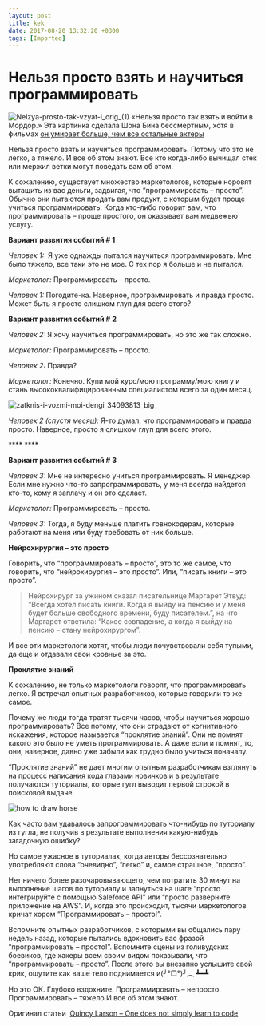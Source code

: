 ```yaml
---
layout: post
title: kek
date: 2017-08-20 13:32:20 +0300
tags: [Imported]
---
```

# Нельзя просто взять и научиться программировать

![Nelzya-prosto-tak-vzyat-i_orig_(1)](https://vlaim.s3.amazonaws.com/uploads/2016/06/Nelzya-prosto-tak-vzyat-i_orig_1.jpg) «Нельзя просто так взять и войти в Мордор.» Эта картинка сделала Шона Бина бессмертным, хотя в фильмах [он умирает больше, чем все остальные актеры](http://nerdist.com/does-sean-bean-really-die-more-than-other-actors/)

<span style="font-weight: 400;">Нельзя просто взять и научиться программировать. Потому что это не легко, а тяжело. И все об этом знают. Все кто когда-либо вычищал стек или мержил ветки могут поведать вам об этом.</span>

<span style="font-weight: 400;">К сожалению, существует множество маркетологов, которые норовят вытащить из вас деньги, задвигая, что “программировать – просто”. Обычно они пытаются продать вам продукт, с которым будет проще учиться программировать. Когда кто-либо говорит вам, что программировать – проще простого, он оказывает вам медвежью услугу.</span>

**Вариант развития событий # 1**

<span style="font-weight: 400;">_Человек 1:_  Я уже однажды пытался научиться программировать. Мне было тяжело, все таки это не мое. С тех пор я больше и не пытался.</span>

<span style="font-weight: 400;">_Маркетолог:_ Программировать – просто.</span>

<span style="font-weight: 400;">_Человек 1:_ Погодите-ка. Наверное, программировать и правда просто. Может быть я просто слишком глуп для всего этого?</span>

**Вариант развития событий # 2**

<span style="font-weight: 400;">_Человек 2:_ Я хочу научиться программировать, но это же так сложно.</span>

<span style="font-weight: 400;">_Маркетолог:_ Программировать – просто.</span>

<span style="font-weight: 400;">_Человек 2:_ Правда?</span>

<span style="font-weight: 400;">_Маркетолог:_ Конечно. Купи мой курс/мою программу/мою книгу и стань высококвалифицированным специалистом всего за один месяц.</span>

![zatknis-i-vozmi-moi-dengi_34093813_big_](https://vlaim.s3.amazonaws.com/uploads/2016/06/zatknis-i-vozmi-moi-dengi_34093813_big_.png)

<span style="font-weight: 400;">_Человек 2 (спустя месяц):_ Я-то думал, что программировать и правда просто. Наверное, просто я слишком глуп для всего этого.</span>

**** ****

**Вариант развития событий # 3**

<span style="font-weight: 400;">_Человек 3:_ Мне не интересно учиться программировать. Я менеджер. Если мне нужно что-то запрограммировать, у меня всегда найдется кто-то, кому я заплачу и он это сделает.</span>

<span style="font-weight: 400;">_Маркетолог:_ Программировать – просто.</span>

<span style="font-weight: 400;">_Человек 3:_ Тогда, я буду меньше платить говнокодерам, которые работают на меня или буду требовать от них больше.</span>

**Нейрохирургия – это просто**

<span style="font-weight: 400;">Говорить, что “программировать – просто”, это то же самое, что говорить, что “нейрохирургия – это просто”. Или, “писать книги – это просто”.</span>

> <span style="font-weight: 400;">Нейрохирург за ужином сказал писательнице Маргарет Этвуд: “Всегда хотел писать книги. Когда я выйду на пенсию и у меня будет больше свободного времени, буду писателем.”, на что Маргарет ответила: “Какое совпадение, а когда я выйду на пенсию – стану нейрохирургом”.</span>

<span style="font-weight: 400;">И все эти маркетологи хотят, чтобы люди почувствовали себя тупыми, да еще и отдавали свои кровные за это.</span>

**Проклятие знаний**

<span style="font-weight: 400;">К сожалению, не только маркетологи говорят, что программировать легко. Я встречал опытных разработчиков, которые говорили то же самое.</span>

<span style="font-weight: 400;">Почему же люди тогда тратят тысячи часов, чтобы научиться хорошо программировать? Все потому, что они страдают от когнитивного искажения, которое называется “проклятие знаний”. Они не помнят какого это было не уметь программировать. А даже если и помнят, то, они, наверное, давно уже забыли как трудно было учиться поначалу.</span>

<span style="font-weight: 400;">“Проклятие знаний” не дает многим опытным разработчикам взглянуть на процесс написания кода глазами новичков и в результате получаются туториалы, которые гугл выводит первой строкой в поисковой выдаче.</span>

![how to draw horse](https://vlaim.s3.amazonaws.com/uploads/2016/06/how-to-draw-horse.jpg)

<span style="font-weight: 400;">Как часто вам удавалось запрограммировать что-нибудь по туториалу из гугла, не получив в результате выполнения какую-нибудь загадочную ошибку?</span>

<span style="font-weight: 400;">Но самое ужасное в туториалах, когда авторы бессознательно употребляют слова “очевидно”, “легко” и, самое страшное, “просто”.</span>

<span style="font-weight: 400;">Нет ничего более разочаровывающего, чем потратить 30 минут на выполнение шагов по туториалу и запнуться на шаге “просто интегрируйте с помощью Saleforce API” или “просто разверните приложение на AWS”. И, когда это происходит, тысячи маркетологов кричат хором “Программировать – просто!”.</span>

<span style="font-weight: 400;">Вспомните опытных разработчиков, с которыми вы общались пару недель назад, которые пытались вдохновить вас фразой “программировать – просто!”. Вспомните сцены из голивудских боевиков, где хакеры всем своим видом показывали, что “программировать – просто”. После этого вы внезапно услышите свой крик, ощутите как ваше тело поднимается и</span><span style="font-weight: 400;">(╯°□°)╯︵ ┻━┻</span>

<span style="font-weight: 400;">Но это ОК. Глубоко вздохните. Программировать – непросто. Программировать – тяжело.</span><span style="font-weight: 400;">И все об этом знают.</span>

Оригинал статьи  [Quincy Larson – One does not simply learn to code](https://medium.freecodecamp.com/one-does-not-simply-learn-to-code-f25bacdc5b62#.8ohtqns0q)
